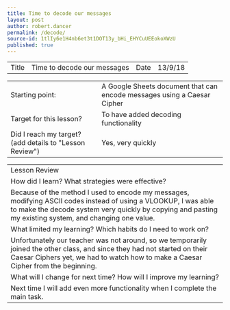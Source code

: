 ```yaml
---
title: Time to decode our messages
layout: post
author: robert.dancer
permalink: /decode/
source-id: 1tlIy6e1H4nb6et3t1DOT13y_bHi_EHYCuUEEokoXWzU
published: true
---
```

<table>
  <tr>
    <td>Title</td>
    <td>Time to decode our messages</td>
    <td>Date</td>
    <td>13/9/18</td>
  </tr>
</table>


<table>
  <tr>
    <td>Starting point:</td>
    <td>A Google Sheets document that can encode messages using a Caesar Cipher</td>
  </tr>
  <tr>
    <td>Target for this lesson?</td>
    <td>To have added decoding functionality</td>
  </tr>
  <tr>
    <td>Did I reach my target? 
(add details to "Lesson Review")</td>
    <td>Yes, very quickly</td>
  </tr>
</table>


<table>
  <tr>
    <td>Lesson Review</td>
  </tr>
  <tr>
    <td>How did I learn? What strategies were effective? </td>
  </tr>
  <tr>
    <td>Because of the method I used to encode my messages, modifying ASCII codes instead of using a VLOOKUP, I was able to make the decode system very quickly by copying and pasting my existing system, and changing one value.</td>
  </tr>
  <tr>
    <td>What limited my learning? Which habits do I need to work on? </td>
  </tr>
  <tr>
    <td>Unfortunately our teacher was not around, so we temporarily joined the other class, and since they had not started on their Caesar Ciphers yet, we had to watch how to make a Caesar Cipher from the beginning.</td>
  </tr>
  <tr>
    <td>What will I change for next time? How will I improve my learning?</td>
  </tr>
  <tr>
    <td>Next time I will add even more functionality when I complete the main task.</td>
  </tr>
</table>


